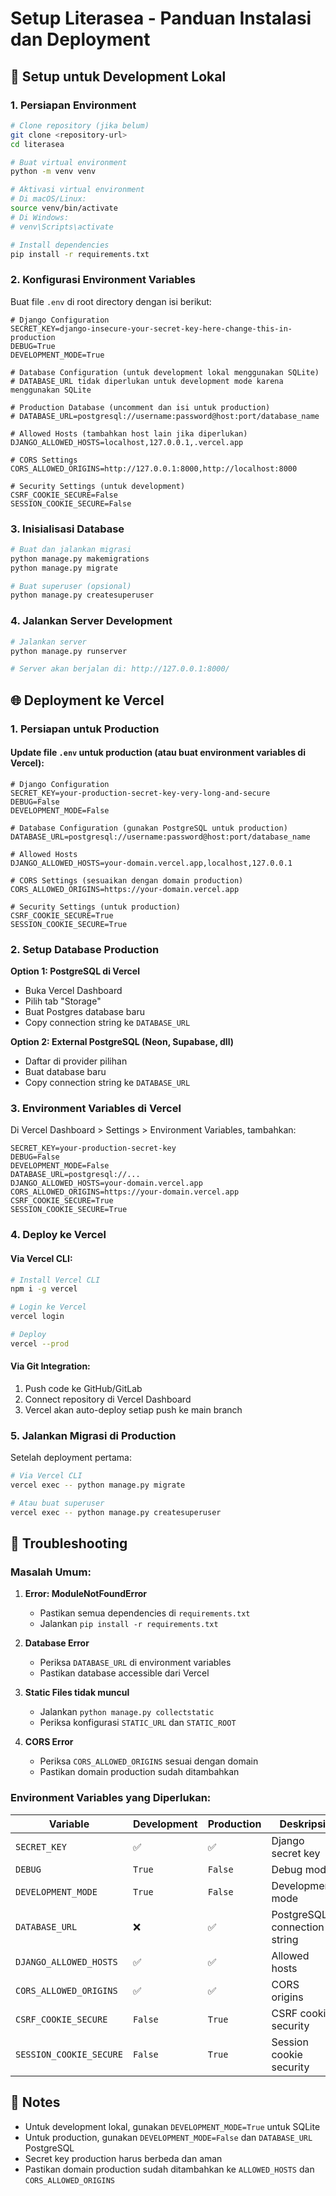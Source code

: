 # Setup Literasea - Panduan Instalasi dan Deployment

## 🚀 Setup untuk Development Lokal

### 1. Persiapan Environment

```bash
# Clone repository (jika belum)
git clone <repository-url>
cd literasea

# Buat virtual environment
python -m venv venv

# Aktivasi virtual environment
# Di macOS/Linux:
source venv/bin/activate
# Di Windows:
# venv\Scripts\activate

# Install dependencies
pip install -r requirements.txt
```

### 2. Konfigurasi Environment Variables

Buat file `.env` di root directory dengan isi berikut:

```env
# Django Configuration
SECRET_KEY=django-insecure-your-secret-key-here-change-this-in-production
DEBUG=True
DEVELOPMENT_MODE=True

# Database Configuration (untuk development lokal menggunakan SQLite)
# DATABASE_URL tidak diperlukan untuk development mode karena menggunakan SQLite

# Production Database (uncomment dan isi untuk production)
# DATABASE_URL=postgresql://username:password@host:port/database_name

# Allowed Hosts (tambahkan host lain jika diperlukan)
DJANGO_ALLOWED_HOSTS=localhost,127.0.0.1,.vercel.app

# CORS Settings
CORS_ALLOWED_ORIGINS=http://127.0.0.1:8000,http://localhost:8000

# Security Settings (untuk development)
CSRF_COOKIE_SECURE=False
SESSION_COOKIE_SECURE=False
```

### 3. Inisialisasi Database

```bash
# Buat dan jalankan migrasi
python manage.py makemigrations
python manage.py migrate

# Buat superuser (opsional)
python manage.py createsuperuser
```

### 4. Jalankan Server Development

```bash
# Jalankan server
python manage.py runserver

# Server akan berjalan di: http://127.0.0.1:8000/
```

## 🌐 Deployment ke Vercel

### 1. Persiapan untuk Production

#### Update file `.env` untuk production (atau buat environment variables di Vercel):

```env
# Django Configuration
SECRET_KEY=your-production-secret-key-very-long-and-secure
DEBUG=False
DEVELOPMENT_MODE=False

# Database Configuration (gunakan PostgreSQL untuk production)
DATABASE_URL=postgresql://username:password@host:port/database_name

# Allowed Hosts
DJANGO_ALLOWED_HOSTS=your-domain.vercel.app,localhost,127.0.0.1

# CORS Settings (sesuaikan dengan domain production)
CORS_ALLOWED_ORIGINS=https://your-domain.vercel.app

# Security Settings (untuk production)
CSRF_COOKIE_SECURE=True
SESSION_COOKIE_SECURE=True
```

### 2. Setup Database Production

**Option 1: PostgreSQL di Vercel**
- Buka Vercel Dashboard
- Pilih tab "Storage"
- Buat Postgres database baru
- Copy connection string ke `DATABASE_URL`

**Option 2: External PostgreSQL (Neon, Supabase, dll)**
- Daftar di provider pilihan
- Buat database baru
- Copy connection string ke `DATABASE_URL`

### 3. Environment Variables di Vercel

Di Vercel Dashboard > Settings > Environment Variables, tambahkan:

```
SECRET_KEY=your-production-secret-key
DEBUG=False
DEVELOPMENT_MODE=False
DATABASE_URL=postgresql://...
DJANGO_ALLOWED_HOSTS=your-domain.vercel.app
CORS_ALLOWED_ORIGINS=https://your-domain.vercel.app
CSRF_COOKIE_SECURE=True
SESSION_COOKIE_SECURE=True
```

### 4. Deploy ke Vercel

#### Via Vercel CLI:
```bash
# Install Vercel CLI
npm i -g vercel

# Login ke Vercel
vercel login

# Deploy
vercel --prod
```

#### Via Git Integration:
1. Push code ke GitHub/GitLab
2. Connect repository di Vercel Dashboard
3. Vercel akan auto-deploy setiap push ke main branch

### 5. Jalankan Migrasi di Production

Setelah deployment pertama:

```bash
# Via Vercel CLI
vercel exec -- python manage.py migrate

# Atau buat superuser
vercel exec -- python manage.py createsuperuser
```

## 🔧 Troubleshooting

### Masalah Umum:

1. **Error: ModuleNotFoundError**
   - Pastikan semua dependencies di `requirements.txt`
   - Jalankan `pip install -r requirements.txt`

2. **Database Error**
   - Periksa `DATABASE_URL` di environment variables
   - Pastikan database accessible dari Vercel

3. **Static Files tidak muncul**
   - Jalankan `python manage.py collectstatic`
   - Periksa konfigurasi `STATIC_URL` dan `STATIC_ROOT`

4. **CORS Error**
   - Periksa `CORS_ALLOWED_ORIGINS` sesuai dengan domain
   - Pastikan domain production sudah ditambahkan

### Environment Variables yang Diperlukan:

| Variable | Development | Production | Deskripsi |
|----------|-------------|------------|-----------|
| `SECRET_KEY` | ✅ | ✅ | Django secret key |
| `DEBUG` | `True` | `False` | Debug mode |
| `DEVELOPMENT_MODE` | `True` | `False` | Development mode |
| `DATABASE_URL` | ❌ | ✅ | PostgreSQL connection string |
| `DJANGO_ALLOWED_HOSTS` | ✅ | ✅ | Allowed hosts |
| `CORS_ALLOWED_ORIGINS` | ✅ | ✅ | CORS origins |
| `CSRF_COOKIE_SECURE` | `False` | `True` | CSRF cookie security |
| `SESSION_COOKIE_SECURE` | `False` | `True` | Session cookie security |

## 📝 Notes

- Untuk development lokal, gunakan `DEVELOPMENT_MODE=True` untuk SQLite
- Untuk production, gunakan `DEVELOPMENT_MODE=False` dan `DATABASE_URL` PostgreSQL
- Secret key production harus berbeda dan aman
- Pastikan domain production sudah ditambahkan ke `ALLOWED_HOSTS` dan `CORS_ALLOWED_ORIGINS` 
